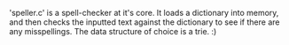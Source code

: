 'speller.c' is a spell-checker at it's core. It loads a dictionary into memory, and then checks the inputted text against the dictionary to see if there are any misspellings. The data structure of choice is a trie. :)
